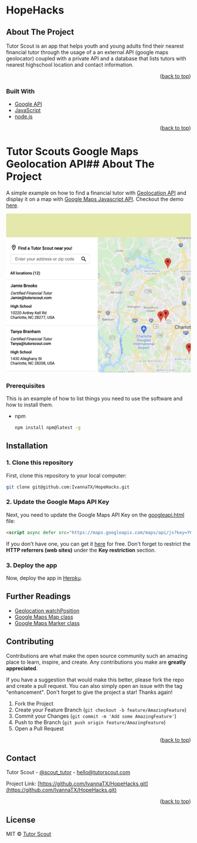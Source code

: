 
# HopeHacks
<!-- ABOUT THE PROJECT -->
## About The Project

Tutor Scout is an app that helps youth and young adults find their nearest financial tutor
through the usage of a an external API (google maps geolocator) coupled with a private API and 
a database that lists tutors with nearest highschool location and contact information.

<p align="right">(<a href="#top">back to top</a>)</p>



### Built With

* [Google API](https://developers.google.com/maps/documentation/geolocation/overview?_gl=1*qfzu75*_ga*MTI1MjgyMzgyMS4xNjQ1NDI0MzU0*_ga_NRWSTWS78N*MTY0NTQyNDM1My4xLjEuMTY0NTQyNDM4Mi4w)
* [JavaScript](https://www.javascript.com/)
* [node.js](https://nodejs.dev/)


<p align="right">(<a href="#top">back to top</a>)</p>

# Tutor Scouts Google Maps Geolocation API## About The Project

A simple example on how to find a financial tutor with [Geolocation API](https://developer.mozilla.org/en-US/docs/Web/API/Geolocation/Using_geolocation) and display it on a map with [Google Maps Javascript API](https://developers.google.com/maps/documentation/javascript/). Checkout the demo [here](https://google-maps-geolocation.bitballoon.com/).

![Google Maps Geolocation Example](img/imageofapi.jpg)

### Prerequisites

This is an example of how to list things you need to use the software and how to install them.
* npm
  ```sh
  npm install npm@latest -g
  ```

## Installation

### 1. Clone this repository

First, clone this repository to your local computer:

```bash
git clone git@github.com:IvannaTX/HopeHacks.git
```

### 2. Update the Google Maps API Key

Next, you need to update the Google Maps API Key on the [googleapi.html](https://github.com/IvannaTX/HopeHacks/blob/aaf59a579d63ad9d61ff77d68bed66d504f8a9aa/googleapi.html#L558) file:

```html
<script async defer src="https://maps.googleapis.com/maps/api/js?key=YOUR_API_KEY&callback=init"></script>
```

If you don't have one, you can get it [here](https://developers.google.com/maps/documentation/javascript/get-api-key) for free. Don't forget to restrict the **HTTP referrers (web sites)** under the **Key restriction** section.

### 3. Deploy the app

Now, deploy the app in [Heroku](https://devcenter.heroku.com/articles/git).

## Further Readings

- [Geolocation watchPosition](https://developer.mozilla.org/en-US/docs/Web/API/Geolocation/watchPosition)
- [Google Maps Map class](https://developers.google.com/maps/documentation/javascript/reference/3/#Map)
- [Google Maps Marker class](https://developers.google.com/maps/documentation/javascript/reference/3/#Marker)

## Contributing

Contributions are what make the open source community such an amazing place to learn, inspire, and create. Any contributions you make are **greatly appreciated**.

If you have a suggestion that would make this better, please fork the repo and create a pull request. You can also simply open an issue with the tag "enhancement".
Don't forget to give the project a star! Thanks again!

1. Fork the Project
2. Create your Feature Branch (`git checkout -b feature/AmazingFeature`)
3. Commit your Changes (`git commit -m 'Add some AmazingFeature'`)
4. Push to the Branch (`git push origin feature/AmazingFeature`)
5. Open a Pull Request

<p align="right">(<a href="#top">back to top</a>)</p>

## Contact

Tutor Scout - [@scout_tutor](https://twitter.com/scout_tutor) - hello@tutorscout.com

Project Link: [https://github.com/IvannaTX/HopeHacks.git](https://github.com/IvannaTX/HopeHacks.git)

<p align="right">(<a href="#top">back to top</a>)</p>


## License

MIT © [Tutor Scout]()




